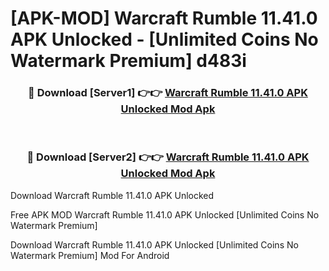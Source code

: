# [APK-MOD] Warcraft Rumble 11.41.0 APK Unlocked - [Unlimited Coins No Watermark Premium] d483i



<div align="center">
<h3>🔴 Download [Server1] 👉👉 <a href="https://momento.my/?title=Warcraft_Rumble_11.41.0_APK_Unlocked">Warcraft Rumble 11.41.0 APK Unlocked Mod Apk</a></h3><br>

<h3>🔴 Download [Server2] 👉👉 <a href="https://momento.my/?title=Warcraft_Rumble_11.41.0_APK_Unlocked">Warcraft Rumble 11.41.0 APK Unlocked Mod Apk</a></h3>
</div>



Download Warcraft Rumble 11.41.0 APK Unlocked 

Free APK MOD Warcraft Rumble 11.41.0 APK Unlocked [Unlimited Coins No Watermark Premium]

Download Warcraft Rumble 11.41.0 APK Unlocked [Unlimited Coins No Watermark Premium] Mod For Android
